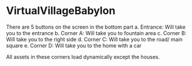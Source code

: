 # VirtualVillageBabylon
There are 5 buttons on the screen in the bottom part
a. Entrance: Will take you to the entrance
b. Corner A: Will take you to fountain area
c. Corner B: Will take you to the right side
d. Corner C: Will take you to the road/ main square
e. Corner D: Will take you to the home with a car

All assets in these corners load dynamically except the houses.
